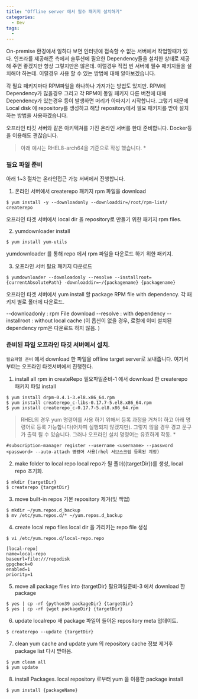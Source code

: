 ```yaml
---
title: "Offline server 에서 필수 패키지 설치하기"
categories:
  - Dev
tags:
  -
---
```


On-premise 환경에서 일하다 보면 인터넷에 접속할 수 없는 서버에서 작업할때가 있다. 인프라를 제공해준 측에서 솔루션에 필요한 Dependency들을 설치한 상태로 제공해 주면 좋겠지만 항상 그렇지만은 않은데. 이럴경우 직접 빈 서버에 필수 패키지들을 설치해야 하는데.
이럴경우 사용 할 수 있는 방법에 대해 알아보겠습니다.

각 필요 패키지마다 RPM파일을 하나하나 가져가는 방법도 있지만. RPM에 Dependency가 많을경우 그리고 각 RPM이 동일 패키지 다른 버전에 대해 Dependency가 있는경우 등이 발생하면 머리가 아파지기 시작합니다. 그렇기 때문에 Local disk 에 repository를 생성하고 해당 repository에서 필요 패키지를 받아 설치하는 방법을 사용하겠습니다.

오프라인 타깃 서버와 같은 아키텍쳐를 가진 온라인 서버를 한대 준비합니다. Docker등을 이용해도 괜찮습니다.

> 아래 예시는 RHEL8-arch64을 기준으로 작성 했습니다. \*

### 필요 파일 준비

아래 1~3 절차는 온라인접근 가능 서버에서 진행합니다.

1. 온라인 서버에서 createrepo 패키지 rpm 파일을 download

```shell
$ yum install -y --downloadonly --downloaddir=/root/rpm-list/ createrepo
```

오프라인 타겟 서버에서 local dir 을 repository로 만들기 위한 패키지 rpm files.

2. yumdownloader install

```shell
$ yum install yum-utils
```

yumdownloader 를 통해 repo 에서 rpm 파일을 다운로드 하기 위한 패키지.

3. 오프라인 서버 필요 패키지 다운로드

```shell
$ yumdownloader --downloadonly --resolve --installroot={currentAbsolutePath} -downloaddir=~/{packagename} {packagename}
```

오프라인 타겟 서버에서 yum install 할 package RPM file with dependency.
각 패키지 별로 폴더에 다운로드.

--downloadonly : rpm File download
--resolve : with dependency
-- installroot : without local cache (이 옵션이 없을 경우, 로컬에 이미 설치된 dependency rpm은 다운로드 하지 않음. )

### 준비된 파일 오프라인 타깃 서버에서 설치.

`필요파일 준비` 에서 download 한 파일을 offline target server로 보내줍니다.
여기서부터는 오프라인 타겟서버에서 진행한다.

1. install all rpm in createRepo
   필요파일준비-1 에서 download 한 createrepo 패키지 파일 install

```shell
$ yum install drpm-0.4.1-3.el8.x86_64.rpm
$ yum install createrepo_c-libs-0.17.7-5.el8.x86_64.rpm
$ yum install createrepo_c-0.17.7-5.el8.x86_64.rpm
```

> RHEL의 경우 yum 명령어를 사용 하기 위해서 등록 과정을 거쳐야 하고 아래 명령어로 등록 가능합니다(어차피 실행되지 않겠지만). 그렇지 않을 경우 경고 문구가 출력 될 수 있습니다. 그러나 오프라인 설치 명령어는 유효하게 작동. \*

```
#subscription-manager register --username <username> --password <password> --auto-attach 명령어 사용(rhel 서브스크립 등록된 계정)
```

2. make folder to local repo
   local repo가 될 폴더({targetDir})를 생성, local repo 초기화.

```shell
$ mkdir {targetDir}
$ createrepo {targetDir}
```

3. move built-in repos
   기본 repository 제거(및 백업)

```shell
$ mkdir ~/yum.repos.d_backup
$ mv /etc/yum.repos.d/* ~/yum.repos.d_backup
```

4. create local repo files
   local dir 을 가리키는 repo file 생성

```shell
$ vi /etc/yum.repos.d/local-repo.repo
```

```
[local-repo]
name=local-repo
baseurl=file:///repodisk
gpgcheck=0
enabled=1
priority=1
```

5. move all package files into {targetDir}
   필요파일준비-3 에서 download 한 package

```shell
$ yes | cp -rf {python39 packageDir} {targetDir}
$ yes | cp -rf {wget packageDir} {targetDir}
```

6. update localrepo
   새 package 파일이 들어온 repository meta 업데이트.

```shell
$ createrepo --update {targetDir}
```

7. clean yum cache and update
   yum 의 repository cache 정보 제거후 package list 다시 받아옴.

```shell
$ yum clean all
$ yum update
```

8. install Packages.
   local repository 로부터 yum 을 이용한 package install

```shell
$ yum install {packageName}
```

